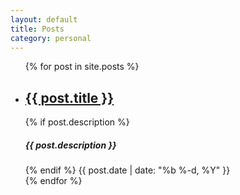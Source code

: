 ```yaml
---
layout: default
title: Posts
category: personal
---
```

<ul class="post-list">
    {% for post in site.posts %}
      <li>
        <h2>
          <a href="{% if site.baseurl == "/" %}{{ post.url }}{% else %}{{ post.url | prepend: site.baseurl }}{% endif %}">{{ post.title }}</a>
        </h2>
        {% if post.description %}
        <h5>{{ post.description }}</h5>
        {% endif %}
        <span class="post-meta">{{ post.date | date: "%b %-d, %Y" }}</span>
      </li>
    {% endfor %}
</ul>
